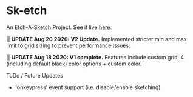 <h1>Sk-etch</h1>
<p>An Etch-A-Sketch Project. See it live <a href="https://fusakoo.github.io/etch-a-sketch/" target="_blank">here</a>.</p>

<p>|| <strong>UPDATE Aug 20 2020: V2 Update.</strong> Implemented stricter min and max limit to grid sizing to prevent performance issues.</p>
<p>|| <strong>UPDATE Aug 18 2020: V1 complete.</strong> Features include custom grid, 4 (including default black) color options + custom color.</p>

<p>ToDo / Future Updates</p>
<ul>
    <li>'onkeypress' event support (i.e. disable/enable sketching)</li>
</ul>